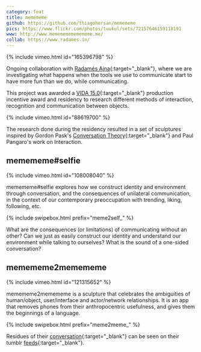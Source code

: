 ```yaml
---
category: feat
title: memememe
github: https://github.com/thiagohersan/memememe
pics: https://www.flickr.com/photos/tuukul/sets/72157646159118191
www: http://www.memememememememe.me/
collab: https://www.radames.in/
---
```

{% include vimeo.html id="165396798" %}

Ongoing collaboration with [Radamés Ajna](https://www.radames.in/){:target="_blank"}, where we are investigating what happens when the tools we use to communicate start to have more fun than we do, while communicating.

This project was awarded a [VIDA 15.0](https://vida.fundaciontelefonica.com/proyectos/vida-15/){:target="_blank"} production incentive award and residency to research different methods of interaction, recognition and communication between objects.

{% include vimeo.html id="88619700" %}

The research done during the residency resulted in a set of sculptures inspired by Gordon Pask's [Conversation Theory](http://www.pangaro.com/published/cyb-and-con.html){:target="_blank"} and Paul Pangaro's work on Interaction.

## memememe#selfie
{% include vimeo.html id="108008040" %}

memememe#selfie explores how we construct identity and environment through conversation, and the consequences of unilateral communication, in the context of our contemporary preoccupation with trending, liking, following, etc.

{% include swipebox.html prefix="meme2self_" %}

What are the consequences (or limitations) of communicating without an other? Can we just as easily construct our identity and understand our environment while talking to ourselves? What is the sound of a one-sided conversation?

## memememe2memememe
{% include vimeo.html id="121315652" %}

memememe2memememe is a sculpture that celebrates the ambiguities of human/object, user/interface and actor/network relationships. It is an app that removes phones from their anthropocentric usefulness, and gives them the beginnings of a language.

{% include swipebox.html prefix="meme2meme_" %}

Residues of their [conversation](http://memememeselfie.tumblr.com/){:target="_blank"} can be seen on their tumblr [feeds](http://memememe2memememe.tumblr.com/){:target="_blank"}.
